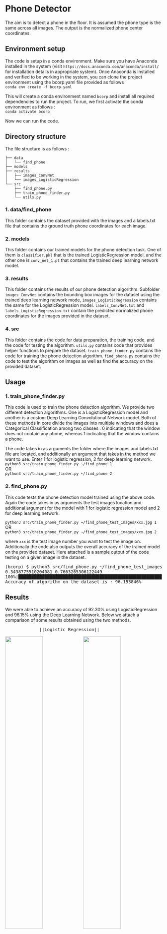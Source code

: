 # Phone Detector
The aim is to detect a phone in the floor. It is assumed the phone type is the same across all images. The output is the normalized phone center coordinates. 

## Environment setup 
The code is setup in a conda environment. Make sure you have Anaconda installed in the system (visit ```https://docs.anaconda.com/anaconda/install/``` for installation details in appropriate system). Once Anaconda is installed and verified to be working in the system, you can clone the project environment using the bcorp.yaml file provided as follows <br>
```conda env create -f bcorp.yaml``` <br>

This will create a conda environment named ```bcorp``` and install all required dependencies to run the project. To run, we first activate the conda environment as follows : <br>
```conda activate bcorp``` <br>

Now we can run the code. 

## Directory structure
The file structure is as follows : <br>
```
├── data
│   └── find_phone
├── models
├── results
│   ├── images_ConvNet
│   └── images_LogisticRegression
└── src
    ├── find_phone.py
    ├── train_phone_finder.py
    └── utils.py
```

### 1. data/find_phone
This folder contains the dataset provided with the images and a labels.txt file that contains the ground truth phone coordinates for each image. 

### 2. models
This folder contains our trained models for the phone detection task. One of them is ```classifier.pkl``` that is the trained LogisticRegression model, and the other one is ```conv_net_1.pt``` that contains the trained deep learning network model. 

### 3. results
This folder contains the results of our phone detection algorithm. Subfolder ```images_ConvNet``` contains the bounding box images for the dataset using the trained deep learning network mode, ```images_LogisticRegression``` contains the same for the LogisticRegression model. ```labels_ConvNet.txt``` and ```labels_LogisticRegression.txt``` contain the predicted normalized phone coordinates for the images provided in the dataset. 

### 4. src
This folder contains the code for data preparation, the training code, and the code for testing the algorithm. ```utils.py``` contains code that provides helper functions to prepare the dataset. ```train_phone_finder.py``` contains the code for training the phone detection algorithm. ```find_phone.py``` contains the code to test the algorithm on images as well as find the accuracy on the provided dataset. 

## Usage
### 1. train_phone_finder.py 
This code is used to train the phone detection algorithm. We provide two different detection algorithms. One is a LogisticRegression model and another is a custom Deep Learning Convolutional Network model. Both of these methods in core divide the images into multiple windows and does a Categorical Classification among two classes : 0 indicating that the window does not contain any phone, whereas 1 indicating that the window contains a phone. 

The code takes in as arguments the folder where the images and labels.txt file are located, and additionally an argument that takes in the method we want to use. Enter 1 for logistic regression, 2 for deep learning network. <br>
```python3 src/train_phone_finder.py ~/find_phone 1``` <br>
OR <br>
```python3 src/train_phone_finder.py ~/find_phone 2``` <br>

### 2. find_phone.py
This code tests the phone detection model trained using the above code. Again the code takes in as arguments the test images location and additional argument for the model with 1 for logistic regression model and 2 for deep learning network. <br> 

```python3 src/train_phone_finder.py ~/find_phone_test_images/xxx.jpg 1``` <br>
OR <br>
```python3 src/train_phone_finder.py ~/find_phone_test_images/xxx.jpg 2``` <br>

where ```xxx``` is the test image number you want to test the image on. Additionally the code also outputs the overall accuracy of the trained model on the provided dataset. Here attached is a sample output of the code testing on a given image in the dataset. 
<pre>
(bcorp) $ python3 src/find_phone.py ~/find_phone_test_images/20.jpg 2
0.3438775510204081 0.7663265306122449
100%|████████████████████████████████████████████████████████████████████████████████████████████████████████████████████████████████████████████████████| 130/130 [01:06<00:00,  1.94it/s]
Accuracy of algorithm on the dataset is : 96.153846%
</pre>
## Results
We were able to achieve an accuracy of 92.30% using LogisticRegression and 96.15% using the Deep Learning Network. Below we attach a comparison of some results obtained using the two methods. <br>
<pre>             ||Logistic Regression||                         ||Convolutional Network||</pre>

<p float="left">
  <img src="results/images_ConvNet/62.jpg" width="49%" />
  <img src="results/images_LogisticRegression/62.jpg" width="49%" /> 
</p>

<p float="left">
  <img src="results/images_ConvNet/10.jpg" width="49%" />
  <img src="results/images_LogisticRegression/10.jpg" width="49%" /> 
</p>

<p float="left">
  <img src="results/images_ConvNet/105.jpg" width="49%" />
  <img src="results/images_LogisticRegression/105.jpg" width="49%" /> 
</p>

<p float="left">
  <img src="results/images_ConvNet/117.jpg" width="49%" />
  <img src="results/images_LogisticRegression/117.jpg" width="49%" /> 
</p>

<p float="left">
  <img src="results/images_ConvNet/123.jpg" width="49%" />
  <img src="results/images_LogisticRegression/123.jpg" width="49%" /> 
</p>
